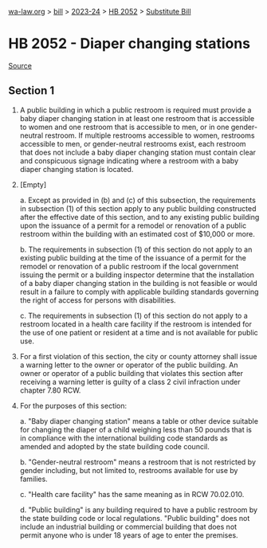 [wa-law.org](/) > [bill](/bill/) > [2023-24](/bill/2023-24/) > [HB 2052](/bill/2023-24/hb/2052/) > [Substitute Bill](/bill/2023-24/hb/2052/S/)

# HB 2052 - Diaper changing stations

[Source](http://lawfilesext.leg.wa.gov/biennium/2023-24/Pdf/Bills/House%20Bills/2052-S.pdf)

## Section 1
1. A public building in which a public restroom is required must provide a baby diaper changing station in at least one restroom that is accessible to women and one restroom that is accessible to men, or in one gender-neutral restroom. If multiple restrooms accessible to women, restrooms accessible to men, or gender-neutral restrooms exist, each restroom that does not include a baby diaper changing station must contain clear and conspicuous signage indicating where a restroom with a baby diaper changing station is located.

2. [Empty]

    a. Except as provided in (b) and (c) of this subsection, the requirements in subsection (1) of this section apply to any public building constructed after the effective date of this section, and to any existing public building upon the issuance of a permit for a remodel or renovation of a public restroom within the building with an estimated cost of $10,000 or more.

    b. The requirements in subsection (1) of this section do not apply to an existing public building at the time of the issuance of a permit for the remodel or renovation of a public restroom if the local government issuing the permit or a building inspector determine that the installation of a baby diaper changing station in the building is not feasible or would result in a failure to comply with applicable building standards governing the right of access for persons with disabilities.

    c. The requirements in subsection (1) of this section do not apply to a restroom located in a health care facility if the restroom is intended for the use of one patient or resident at a time and is not available for public use.

3. For a first violation of this section, the city or county attorney shall issue a warning letter to the owner or operator of the public building. An owner or operator of a public building that violates this section after receiving a warning letter is guilty of a class 2 civil infraction under chapter 7.80 RCW.

4. For the purposes of this section:

    a. "Baby diaper changing station" means a table or other device suitable for changing the diaper of a child weighing less than 50 pounds that is in compliance with the international building code standards as amended and adopted by the state building code council.

    b. "Gender-neutral restroom" means a restroom that is not restricted by gender including, but not limited to, restrooms available for use by families.

    c. "Health care facility" has the same meaning as in RCW 70.02.010.

    d. "Public building" is any building required to have a public restroom by the state building code or local regulations. "Public building" does not include an industrial building or commercial building that does not permit anyone who is under 18 years of age to enter the premises.
